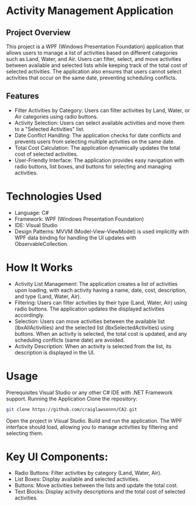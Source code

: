 # Activity Management Application
## Project Overview
This project is a WPF (Windows Presentation Foundation) application that allows users to manage a list of activities based on different categories such as Land, Water, and Air. Users can filter, select, and move activities between available and selected lists while keeping track of the total cost of selected activities. The application also ensures that users cannot select activities that occur on the same date, preventing scheduling conflicts.

## Features
- Filter Activities by Category: Users can filter activities by Land, Water, or Air categories using radio buttons.
- Activity Selection: Users can select available activities and move them to a "Selected Activities" list.
- Date Conflict Handling: The application checks for date conflicts and prevents users from selecting multiple activities on the same date.
- Total Cost Calculation: The application dynamically updates the total cost of selected activities.
- User-Friendly Interface: The application provides easy navigation with radio buttons, list boxes, and buttons for selecting and managing activities.
# Technologies Used
- Language: C#
- Framework: WPF (Windows Presentation Foundation)
- IDE: Visual Studio
- Design Patterns: MVVM (Model-View-ViewModel) is used implicitly with WPF data binding for handling the UI updates with ObservableCollection.

# How It Works
- Activity List Management: The application creates a list of activities upon loading, with each activity having a name, date, cost, description, and type (Land, Water, Air).
- Filtering: Users can filter activities by their type (Land, Water, Air) using radio buttons. The application updates the displayed activities accordingly.
- Selection: Users can move activities between the available list (lbxAllActivities) and the selected list (lbxSelectedActivities) using buttons. When an activity is selected, the total cost is updated, and any scheduling conflicts (same date) are avoided.
- Activity Description: When an activity is selected from the list, its description is displayed in the UI.
# Usage
Prerequisites
Visual Studio or any other C# IDE with .NET Framework support.
Running the Application
Clone the repository:
```bash
git clone https://github.com/craiglawsonnn/CA2.git
```
Open the project in Visual Studio.
Build and run the application. The WPF interface should load, allowing you to manage activities by filtering and selecting them.
# Key UI Components:
- Radio Buttons: Filter activities by category (Land, Water, Air).
- List Boxes: Display available and selected activities.
- Buttons: Move activities between the lists and update the total cost.
- Text Blocks: Display activity descriptions and the total cost of selected activities.
